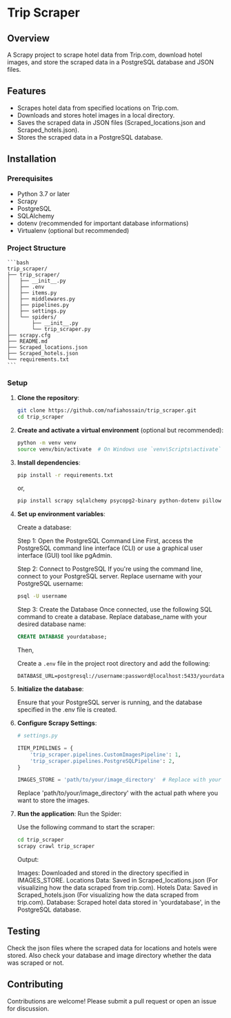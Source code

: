 # Trip Scraper

## Overview

A Scrapy project to scrape hotel data from Trip.com, download hotel images, and store the scraped data in a PostgreSQL database and JSON files.

## Features

- Scrapes hotel data from specified locations on Trip.com. 
- Downloads and stores hotel images in a local directory.
- Saves the scraped data in JSON files (Scraped_locations.json and Scraped_hotels.json).
- Stores the scraped data in a PostgreSQL database.

## Installation

### Prerequisites

- Python 3.7 or later
- Scrapy
- PostgreSQL
- SQLAlchemy
- dotenv (recommended for important database informations)
- Virtualenv (optional but recommended)

### Project Structure

    ```bash
    trip_scraper/
    ├── trip_scraper/
    │   ├── __init__.py
    │   ├── .env
    │   ├── items.py
    │   ├── middlewares.py
    │   ├── pipelines.py
    │   ├── settings.py
    │   └── spiders/
    │       ├── __init__.py
    │       └── trip_scraper.py
    ├── scrapy.cfg
    ├── README.md
    ├── Scraped_locations.json
    ├── Scraped_hotels.json
    └── requirements.txt
    ```

### Setup

1. **Clone the repository**:

    ```bash
    git clone https://github.com/nafiahossain/trip_scraper.git
    cd trip_scraper
    ```

2. **Create and activate a virtual environment** (optional but recommended):

    ```bash
    python -m venv venv
    source venv/bin/activate  # On Windows use `venv\Scripts\activate`
    ```

3. **Install dependencies**:

    ```bash
    pip install -r requirements.txt
    ```
    
    or,
   
    ```bash
    pip install scrapy sqlalchemy psycopg2-binary python-dotenv pillow
    ```
   
5. **Set up environment variables**:

    Create a database:

    Step 1: Open the PostgreSQL Command Line
    First, access the PostgreSQL command line interface (CLI) or use a graphical user interface (GUI) tool like pgAdmin.

    Step 2: Connect to PostgreSQL
    If you're using the command line, connect to your PostgreSQL server. Replace username with your PostgreSQL username:
   
    ```sh
    psql -U username
    ```

    Step 3: Create the Database
    Once connected, use the following SQL command to create a database. Replace database_name with your desired database name:
   
    ```sql
    CREATE DATABASE yourdatabase;
    ```
    
    Then,
   
    Create a `.env` file in the project root directory and add the following:

    ```env
    DATABASE_URL=postgresql://username:password@localhost:5433/yourdatabase
    ```

7. **Initialize the database**:

    Ensure that your PostgreSQL server is running, and the database specified in the .env file is created.

7. **Configure Scrapy Settings**:

    ```python
    # settings.py

    ITEM_PIPELINES = {
        'trip_scraper.pipelines.CustomImagesPipeline': 1,
        'trip_scraper.pipelines.PostgreSQLPipeline': 2,
    }

    IMAGES_STORE = 'path/to/your/image_directory'  # Replace with your desired path

    ```
    Replace 'path/to/your/image_directory' with the actual path where you want to store the images.


8. **Run the application**:
    Run the Spider:

    Use the following command to start the scraper:

    ```bash
    cd trip_scraper
    scrapy crawl trip_scraper
    ```

    Output:

    Images: Downloaded and stored in the directory specified in IMAGES_STORE.
    Locations Data: Saved in Scraped_locations.json (For visualizing how the data scraped from trip.com).
    Hotels Data: Saved in Scraped_hotels.json (For visualizing how the data scraped from trip.com).
    Database: Scraped hotel data stored in 'yourdatabase', in the PostgreSQL database.

## Testing

Check the json files where the scraped data for locations and hotels were stored. Also check your database and image directory  whether the data was scraped or not. 

## Contributing

Contributions are welcome! Please submit a pull request or open an issue for discussion.

